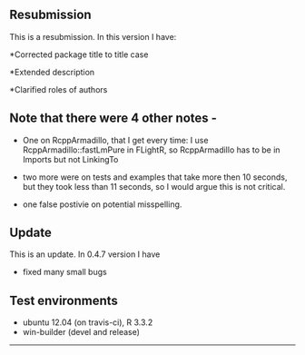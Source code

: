 ## Resubmission
This is a resubmission. In this version I have:

 *Corrected package title to title case
 
 *Extended description
 
 *Clarified roles of authors

## Note that there were 4 other notes - 
 * One on RcppArmadillo, that I get every time: I use RcppArmadillo::fastLmPure in FLightR, so RcppArmadillo has to be in Imports but not LinkingTo
 
 * two more were on tests and examples that take more then 10 seconds, but they took less than 11 seconds, so I would argue this is not critical.
 
 * one false postivie on potential misspelling.
 

## Update
This is an update. 
In 0.4.7 version I have 
* fixed many small bugs

## Test environments
* ubuntu 12.04 (on travis-ci), R 3.3.2
* win-builder (devel and release)
---